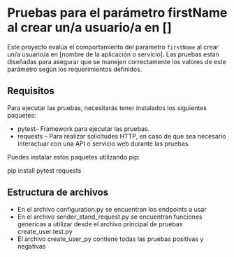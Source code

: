 # Pruebas para el parámetro firstName al crear un/a usuario/a en []
Este proyecto evalúa el comportamiento del parámetro `firstName` al crear un/a usuario/a en [nombre de la aplicación o servicio]. Las pruebas están diseñadas para asegurar que se manejen correctamente los valores de este parámetro según los requerimientos definidos.

## Requisitos

Para ejecutar las pruebas, necesitarás tener instalados los siguientes paquetes:

- pytest– Framework para ejecutar las pruebas.
- requests – Para realizar solicitudes HTTP, en caso de que sea necesario interactuar con una API o servicio web durante las pruebas.

Puedes instalar estos paquetes utilizando pip:

pip install pytest requests


## Estructura de archivos
- En el archivo configuration.py se encuentran los endpoints a usar
- En el archivo sender_stand_request.py se encuentran funciones genericas 
  a utilizar desde el archivo principal de pruebas create_user.test.py
- El archivo create_user_py contiene todas las pruebas positivas y negativas